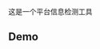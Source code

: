 

这是一个平台信息检测工具

## Demo

<preview path="./demo/demo.vue" title="@niu-tools/browser/check" description="用于平台的判断"></preview>